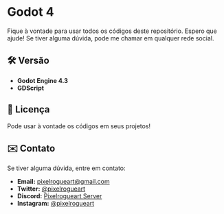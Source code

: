 # Godot 4

Fique à vontade para usar todos os códigos deste repositório. Espero que ajude! Se tiver alguma dúvida, pode me chamar em qualquer rede social.

## 🛠️ Versão

- **Godot Engine 4.3**
- **GDScript**

## 📄 Licença

Pode usar à vontade os códigos em seus projetos!

## ✉️ Contato

Se tiver alguma dúvida, entre em contato:

- **Email:** pixelrogueart@gmail.com
- **Twitter:** [@pixelrogueart](https://twitter.com/pixelrogueart)
- **Discord:** [Pixelrogueart Server](https://discord.gg/KsKZZs5S6k)
- **Instagram:** [@pixelrogueart](https://instagram.com/pixelrogueart/)
